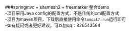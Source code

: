###springmvc + sitemesh2 + freemarker 整合demo    
    -项目采用Java config的配置方式，不是传统的xml配置方式    
    -项目为maven项目，下载后直接使用命令`tomcat7:run`运行即可    
    -如有疑问或者更好建议，可以加qq：826543564    
